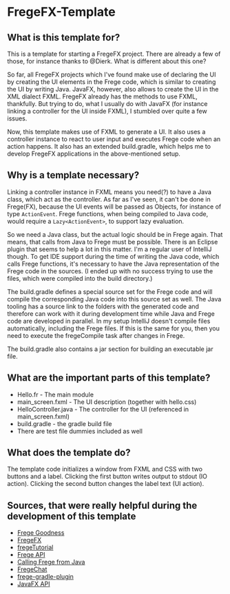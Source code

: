 # FregeFX-Template

## What is this template for?
This is a template for starting a FregeFX project. There are already a few of those, for instance thanks to @Dierk. What is different about this one?

So far, all FregeFX projects which I've found make use of declaring the UI by creating the UI elements in the Frege code, which is similar to creating the UI by writing Java. JavaFX, however, also allows to create the UI in the XML dialect FXML. FregeFX already has the methods to use FXML, thankfully. But trying to do, what I usually do with JavaFX (for instance linking a controller for the UI inside FXML), I stumbled over quite a few issues.

Now, this template makes use of FXML to generate a UI. It also uses a controller instance to react to user input and executes Frege code when an action happens. It also has an extended build.gradle, which helps me to develop FregeFX applications in the above-mentioned setup.

## Why is a template necessary?
Linking a controller instance in FXML means you need(?) to have a Java class, which act as the controller. As far as I've seen, it can't be done in Frege(FX), because the UI events will be passed as Objects, for instance of type `ActionEvent`. Frege functions, when being compiled to Java code, would require a `Lazy<ActionEvent>`, to support lazy evaluation.

So we need a Java class, but the actual logic should be in Frege again. That means, that calls from Java to Frege must be possible. There is an Eclipse plugin that seems to help a lot in this matter. I'm a regular user of IntelliJ though. To get IDE support during the time of writing the Java code, which calls Frege functions, it's necessary to have the Java representation of the Frege code in the sources. (I ended up with no success trying to use the files, which were compiled into the build directory.)

The build.gradle defines a special source set for the Frege code and will compile the corresponding Java code into this source set as well. The Java tooling has a source link to the folders with the generated code and therefore can work with it during development time while Java and Frege code are developed in parallel. In my setup IntelliJ doesn't compile files automatically, including the Frege files. If this is the same for you, then you need to execute the fregeCompile task after changes in Frege.

The build.gradle also contains a jar section for building an executable jar file.

## What are the important parts of this template?
* Hello.fr - The main module
* main_screen.fxml - The UI description (together with hello.css)
* HelloController.java - The controller for the UI (referenced in main_screen.fxml)
* build.gradle - the gradle build file
* There are test file dummies included as well

## What does the template do?
The template code initializes a window from FXML and CSS with two buttons and a label. Clicking the first button writes output to stdout (IO action). Clicking the second button changes the label text (UI action).

## Sources, that were really helpful during the development of this template
* [Frege Goodness](https://dierk.gitbooks.io/fregegoodness/)
* [FregeFX](https://github.com/Frege/FregeFX)
* [fregeTutorial](https://github.com/Dierk/fregeTutorial)
* [Frege API](http://www.frege-lang.org/doc/fregedoc.html)
* [Calling Frege from Java](https://github.com/Frege/frege/wiki/Calling-Frege-from-Java-(from-release-3.24-on))
* [FregeChat](https://github.com/Dierk/FregeChat)
* [frege-gradle-plugin](https://github.com/Frege/frege-gradle-plugin)
* [JavaFX API](https://docs.oracle.com/javase/8/javafx/api/toc.htm)
